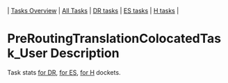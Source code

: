 | [Tasks Overview](../tasks-overview.md) | [All Tasks](../alltasks.md) | [DR tasks](../docket-DR/tasklist.md) | [ES tasks](../docket-ES/tasklist.md) | [H tasks](../docket-H/tasklist.md) |

# PreRoutingTranslationColocatedTask_User Description

Task stats [for DR](../docket-DR/PreRoutingTranslationColocatedTask_User.md), [for ES](../docket-ES/PreRoutingTranslationColocatedTask_User.md), [for H](../docket-H/PreRoutingTranslationColocatedTask_User.md) dockets.

